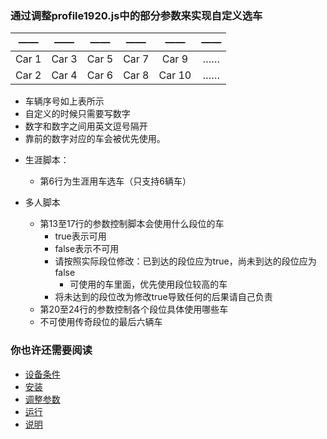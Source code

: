 ### 通过调整profile1920.js中的部分参数来实现自定义选车

|  ——   |  ——   |  ——   |  ——   |   ——   |  ——  |
| :---: | :---: | :---: | :---: | :----: | :--: |
| Car 1 | Car 3 | Car 5 | Car 7 | Car 9  |  ……  |
| Car 2 | Car 4 | Car 6 | Car 8 | Car 10 |  ……  |

* 车辆序号如上表所示
* 自定义的时候只需要写数字
* 数字和数字之间用英文逗号隔开
* 靠前的数字对应的车会被优先使用。

- 生涯脚本：

  - 第6行为生涯用车选车（只支持6辆车）

- 多人脚本

  - 第13至17行的参数控制脚本会使用什么段位的车
    - true表示可用
    - false表示不可用
    - 请按照实际段位修改：已到达的段位应为true，尚未到达的段位应为false
      - 可使用的车里面，优先使用段位较高的车
    - 将未达到的段位改为修改true导致任何的后果请自己负责
  - 第20至24行的参数控制各个段位具体使用哪些车
  - 不可使用传奇段位的最后六辆车



### 你也许还需要阅读

* <a href="requirement.md">设备条件</a>
* <a href="installation.md">安装</a>
* <a href="adjustment.md">调整参数</a>
* <a href="run.md">运行</a>
* <a href="description.md">说明</a>
